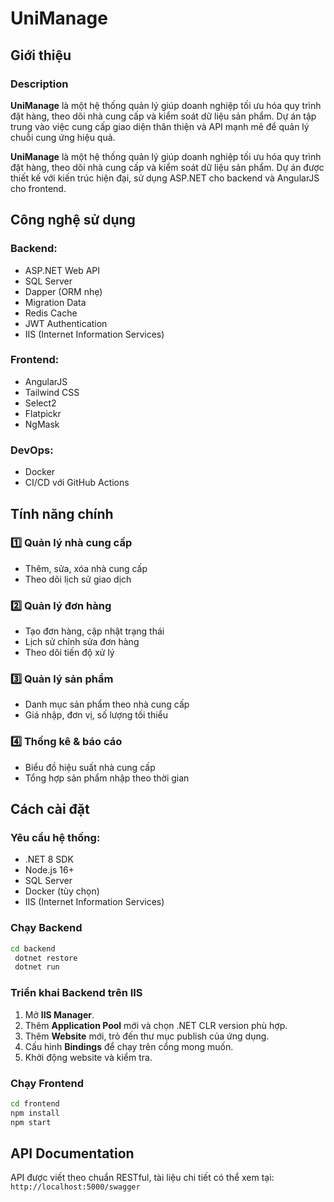 # UniManage

## Giới thiệu

### Description
**UniManage** là một hệ thống quản lý giúp doanh nghiệp tối ưu hóa quy trình đặt hàng, theo dõi nhà cung cấp và kiểm soát dữ liệu sản phẩm. Dự án tập trung vào việc cung cấp giao diện thân thiện và API mạnh mẽ để quản lý chuỗi cung ứng hiệu quả.

**UniManage** là một hệ thống quản lý giúp doanh nghiệp tối ưu hóa quy trình đặt hàng, theo dõi nhà cung cấp và kiểm soát dữ liệu sản phẩm. Dự án được thiết kế với kiến trúc hiện đại, sử dụng ASP.NET cho backend và AngularJS cho frontend.

## Công nghệ sử dụng

### Backend:

- ASP.NET Web API
- SQL Server
- Dapper (ORM nhẹ)
- Migration Data
- Redis Cache
- JWT Authentication
- IIS (Internet Information Services)

### Frontend:

- AngularJS
- Tailwind CSS
- Select2
- Flatpickr
- NgMask

### DevOps:

- Docker
- CI/CD với GitHub Actions

## Tính năng chính

### 1️⃣ Quản lý nhà cung cấp
- Thêm, sửa, xóa nhà cung cấp
- Theo dõi lịch sử giao dịch

### 2️⃣ Quản lý đơn hàng
- Tạo đơn hàng, cập nhật trạng thái
- Lịch sử chỉnh sửa đơn hàng
- Theo dõi tiến độ xử lý

### 3️⃣ Quản lý sản phẩm
- Danh mục sản phẩm theo nhà cung cấp
- Giá nhập, đơn vị, số lượng tối thiểu

### 4️⃣ Thống kê & báo cáo
- Biểu đồ hiệu suất nhà cung cấp
- Tổng hợp sản phẩm nhập theo thời gian

## Cách cài đặt

### Yêu cầu hệ thống:

- .NET 8 SDK
- Node.js 16+
- SQL Server
- Docker (tùy chọn)
- IIS (Internet Information Services)

### Chạy Backend

```bash
cd backend
 dotnet restore
 dotnet run
```

### Triển khai Backend trên IIS

1. Mở **IIS Manager**.
2. Thêm **Application Pool** mới và chọn .NET CLR version phù hợp.
3. Thêm **Website** mới, trỏ đến thư mục publish của ứng dụng.
4. Cấu hình **Bindings** để chạy trên cổng mong muốn.
5. Khởi động website và kiểm tra.

### Chạy Frontend

```bash
cd frontend
npm install
npm start
```

## API Documentation

API được viết theo chuẩn RESTful, tài liệu chi tiết có thể xem tại: `http://localhost:5000/swagger`

